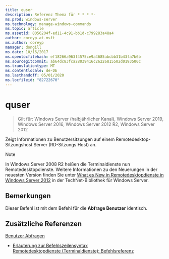 ```yaml
---
title: quser
description: Referenz Thema für * * * *-
ms.prod: windows-server
ms.technology: manage-windows-commands
ms.topic: article
ms.assetid: 8056204f-ed11-4c91-bb1d-c799283a48a4
author: coreyp-at-msft
ms.author: coreyp
manager: dongill
ms.date: 10/16/2017
ms.openlocfilehash: ef18266a963f4575ce9a4685abcbb31b43fa7b6b
ms.sourcegitcommit: ab64dc83fca28039416c26226815502d0193500c
ms.translationtype: MT
ms.contentlocale: de-DE
ms.lasthandoff: 05/01/2020
ms.locfileid: "82722670"
---
```

# <a name="quser"></a>quser

> Gilt für: Windows Server (halbjährlicher Kanal), Windows Server 2019, Windows Server 2016, Windows Server 2012 R2, Windows Server 2012

Zeigt Informationen zu Benutzersitzungen auf einem Remotedesktop-Sitzungshost Server (RD-Sitzungs Host) an.  

> [!NOTE]  
> In Windows Server 2008 R2 heißen die Terminaldienste nun Remotedesktopdienste. Weitere Informationen zu den Neuerungen in der neuesten Version finden Sie unter [What es New in Remotedesktopdienste in Windows Server 2012](https://technet.microsoft.com/library/hh831527) in der TechNet-Bibliothek für Windows Server.  

## <a name="remarks"></a>Bemerkungen  
Dieser Befehl ist mit dem Befehl für die **Abfrage Benutzer** identisch.  

## <a name="additional-references"></a>Zusätzliche Referenzen  
[Benutzer Abfragen](query-user.md)  
- [Erläuterung zur Befehlszeilensyntax](command-line-syntax-key.md)  
[Remotedesktopdienste (Terminaldienste): Befehlsreferenz](remote-desktop-services-terminal-services-command-reference.md)  
